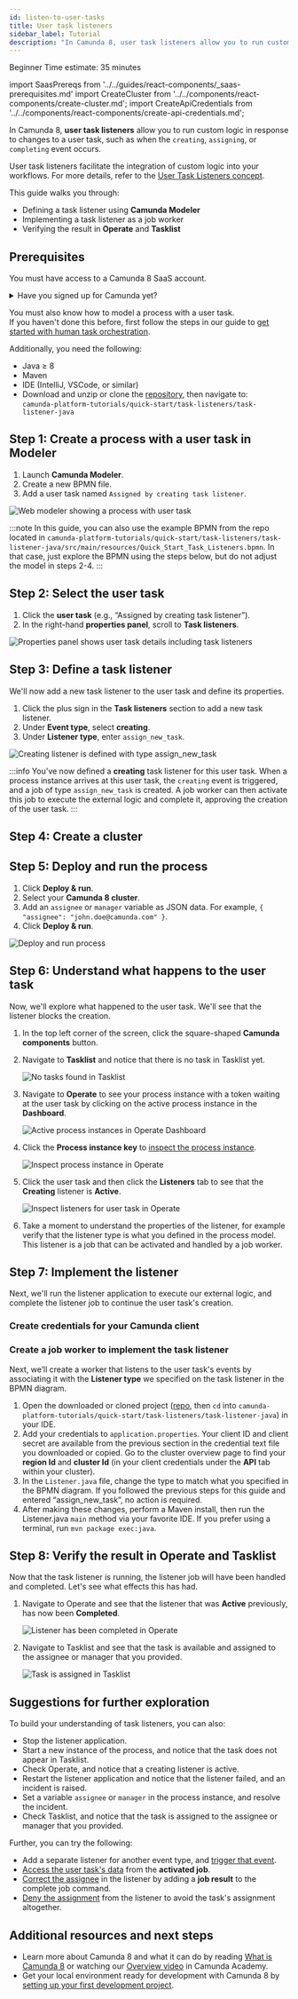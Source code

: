 ```yaml
---
id: listen-to-user-tasks
title: User task listeners
sidebar_label: Tutorial
description: "In Camunda 8, user task listeners allow you to run custom logic when a user task is created, assigned, or completed."
---
```


<span class="badge badge--beginner">Beginner</span>
<span class="badge badge--medium">Time estimate: 35 minutes</span>

import SaasPrereqs from '../../guides/react-components/\_saas-prerequisites.md'
import CreateCluster from '../../components/react-components/create-cluster.md';
import CreateApiCredentials from '../../components/react-components/create-api-credentials.md';

In Camunda 8, **user task listeners** allow you to run custom logic in response to changes to a user task, such as when the `creating`, `assigning`, or `completing` event occurs.

User task listeners facilitate the integration of custom logic into your workflows. For more details, refer to the [User Task Listeners concept](/components/concepts/user-task-listeners.md).

This guide walks you through:

- Defining a task listener using **Camunda Modeler**
- Implementing a task listener as a job worker
- Verifying the result in **Operate** and **Tasklist**

## Prerequisites

You must have access to a Camunda 8 SaaS account.

<details>
   <summary>Have you signed up for Camunda yet?</summary>
   <SaasPrereqs/>
</details>

You must also know how to model a process with a user task.  
If you haven't done this before, first follow the steps in our guide to [get started with human task orchestration](/guides/getting-started-orchestrate-human-tasks.md).

Additionally, you need the following:

- Java ≥ 8
- Maven
- IDE (IntelliJ, VSCode, or similar)
- Download and unzip or clone the [repository](https://github.com/camunda/camunda-platform-tutorials), then navigate to:  
  `camunda-platform-tutorials/quick-start/task-listeners/task-listener-java`

## Step 1: Create a process with a user task in Modeler

1. Launch **Camunda Modeler**.
2. Create a new BPMN file.
3. Add a user task named `Assigned by creating task listener`.

![Web modeler showing a process with user task](./assets/user-task-listeners-guide/1-process-with-user-task.png)

:::note
In this guide, you can also use the example BPMN from the repo located in `camunda-platform-tutorials/quick-start/task-listeners/task-listener-java/src/main/resources/Quick_Start_Task_Listeners.bpmn`.
In that case, just explore the BPMN using the steps below, but do not adjust the model in steps 2-4.
:::

## Step 2: Select the user task

1. Click the **user task** (e.g., “Assigned by creating task listener”).
2. In the right-hand **properties panel**, scroll to **Task listeners**.

![Properties panel shows user task details including task listeners](./assets/user-task-listeners-guide/2-user-task-selected-scrolled-to-task-listeners.png)

## Step 3: Define a task listener

We'll now add a new task listener to the user task and define its properties.

1. Click the plus sign in the **Task listeners** section to add a new task listener.
2. Under **Event type**, select **creating**.
3. Under **Listener type**, enter `assign_new_task`.

![Creating listener is defined with type assign_new_task](./assets/user-task-listeners-guide/3-creating-listener-defined.png)

:::info
You've now defined a **creating** task listener for this user task. When a process instance arrives at this user task, the `creating` event is triggered, and a job of type `assign_new_task` is created. A job worker can then activate this job to execute the external logic and complete it, approving the creation of the user task.
:::

## Step 4: Create a cluster

<CreateCluster/>

## Step 5: Deploy and run the process

1. Click **Deploy & run**.
2. Select your **Camunda 8 cluster**.
3. Add an `assignee` or `manager` variable as JSON data. For example, `{ "assignee": "john.doe@camunda.com" }`.
4. Click **Deploy & run**.

![Deploy and run process](./assets/user-task-listeners-guide/5-deploy-and-run.png)

## Step 6: Understand what happens to the user task

Now, we'll explore what happened to the user task. We'll see that the listener blocks the creation.

1. In the top left corner of the screen, click the square-shaped **Camunda components** button.
2. Navigate to **Tasklist** and notice that there is no task in Tasklist yet.

   ![No tasks found in Tasklist](./assets/user-task-listeners-guide/6.2-no-tasks-found.png)

3. Navigate to **Operate** to see your process instance with a token waiting at the user task by clicking on the active process instance in the **Dashboard**.

   ![Active process instances in Operate Dashboard](./assets/user-task-listeners-guide/6.3-active-process-instances.png)

4. Click the **Process instance key** to [inspect the process instance](/components/operate/userguide/basic-operate-navigation.md#inspect-a-process-instance).

   ![Inspect process instance in Operate](./assets/user-task-listeners-guide/6.4-inspect-process-instance.png)

5. Click the user task and then click the **Listeners** tab to see that the **Creating** listener is **Active**.

   ![Inspect listeners for user task in Operate](./assets/user-task-listeners-guide/6.5-inspect-listeners.png)

6. Take a moment to understand the properties of the listener, for example verify that the listener type is what you defined in the process model. This listener is a job that can be activated and handled by a job worker.

## Step 7: Implement the listener

Next, we'll run the listener application to execute our external logic, and complete the listener job to continue the user task's creation.

### Create credentials for your Camunda client

<CreateApiCredentials/>

### Create a job worker to implement the task listener

Next, we’ll create a worker that listens to the user task's events by associating it with the **Listener type** we specified on the task listener in the BPMN diagram.

1. Open the downloaded or cloned project ([repo](https://github.com/camunda/camunda-platform-tutorials), then `cd` into `camunda-platform-tutorials/quick-start/task-listeners/task-listener-java`) in your IDE.
2. Add your credentials to `application.properties`. Your client ID and client secret are available from the previous section in the credential text file you downloaded or copied. Go to the cluster overview page to find your **region Id** and **cluster Id** (in your client credentials under the **API** tab within your cluster).
3. In the `Listener.java` file, change the type to match what you specified in the BPMN diagram. If you followed the previous steps for this guide and entered “assign_new_task”, no action is required.
4. After making these changes, perform a Maven install, then run the Listener.java `main` method via your favorite IDE. If you prefer using a terminal, run `mvn package exec:java`.

## Step 8: Verify the result in Operate and Tasklist

Now that the task listener is running, the listener job will have been handled and completed. Let's see what effects this has had.

1. Navigate to Operate and see that the listener that was **Active** previously, has now been **Completed**.

   ![Listener has been completed in Operate](./assets/user-task-listeners-guide/8.1-verify-listener-completed.png)

2. Navigate to Tasklist and see that the task is available and assigned to the assignee or manager that you provided.

   ![Task is assigned in Tasklist](./assets/user-task-listeners-guide/8.2-verify-task-assigned.png)

## Suggestions for further exploration

To build your understanding of task listeners, you can also:

- Stop the listener application.
- Start a new instance of the process, and notice that the task does not appear in Tasklist.
- Check Operate, and notice that a creating listener is active.
- Restart the listener application and notice that the listener failed, and an incident is raised.
- Set a variable `assignee` or `manager` in the process instance, and resolve the incident.
- Check Tasklist, and notice that the task is assigned to the assignee or manager that you provided.

Further, you can try the following:

- Add a separate listener for another event type, and [trigger that event](/components/concepts/user-task-listeners.md#trigger-a-user-task-listener).
- [Access the user task's data](/components/concepts/user-task-listeners.md#accessing-user-task-data) from the **activated job**.
- [Correct the assignee](/components/concepts/user-task-listeners.md#correcting-user-task-data) in the listener by adding a **job result** to the complete job command.
- [Deny the assignment](/components/concepts/user-task-listeners.md#denying-the-lifecycle-transition) from the listener to avoid the task's assignment altogether.

## Additional resources and next steps

- Learn more about Camunda 8 and what it can do by reading [What is Camunda 8](/components/components-overview.md) or watching our [Overview video](https://bit.ly/3TjNEm7) in Camunda Academy.
- Get your local environment ready for development with Camunda 8 by [setting up your first development project](/guides/getting-started-example.md).
